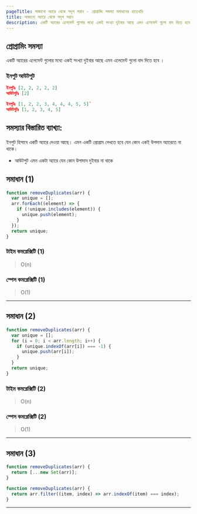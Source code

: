 ```yaml
---
pageTitle: সাজানো অ্যারে থেকে সদৃশ সরান - প্রোগ্রামিং সমস্যা সমাধানের হাতেখড়ি
title: সাজানো অ্যারে থেকে সদৃশ সরান
description: একটি অ্যারের এলেমেন্ট গুলোর মধ্যে একই সংখ্যা দুইবার আছে এমন এলেমেন্ট গুলো বাদ দিতে হবে ।
---
```


## প্রোগ্রামিং সমস্যা

একটি অ্যারের এলেমেন্ট গুলোর মধ্যে একই সংখ্যা দুইবার আছে এমন এলেমেন্ট গুলো বাদ দিতে হবে ।

### ইনপুট আউটপুট

```json
ইনপুটঃ [2, 2, 2, 2, 2]
আউটপুটঃ [2]

ইনপুটঃ [1, 2, 2, 3, 4, 4, 4, 5, 5]`
আউটপুটঃ [1, 2, 3, 4, 5]

```

## সমস্যার বিস্তারিত ব্যাখ্যা:

ইনপুট হিসাবে একটি অ্যারে দেওয়া আছে। এমন একটি প্রোগ্রাম লেখতে হবে যেন কোন একই উপদান অ্যারেতে না থাকে।

- আউটপুট এমন একটা অ্যারে যেন কোন উপাদান দুইবার না থাকে

## সমাধান (1)

```js
function removeDuplicates(arr) {
  var unique = [];
  arr.forEach((element) => {
    if (!unique.includes(element)) {
      unique.push(element);
    }
  });
  return unique;
}
```

### টাইম কমপ্লেক্সিটি (1)

> O(n)

### স্পেস কমপ্লেক্সিটি (1)

> O(1)

---

## সমাধান (2)

```js
function removeDuplicates(arr) {
  var unique = [];
  for (i = 0; i < arr.length; i++) {
    if (unique.indexOf(arr[i]) === -1) {
      unique.push(arr[i]);
    }
  }
  return unique;
}
```

### টাইম কমপ্লেক্সিটি (2)

> O(n)

### স্পেস কমপ্লেক্সিটি (2)

> O(1)

---

## সমাধান (3)

```js
function removeDuplicates(arr) {
  return [...new Set(arr)];
}
```

```js
function removeDuplicates(arr) {
  return arr.filter((item, index) => arr.indexOf(item) === index);
}
```

---
